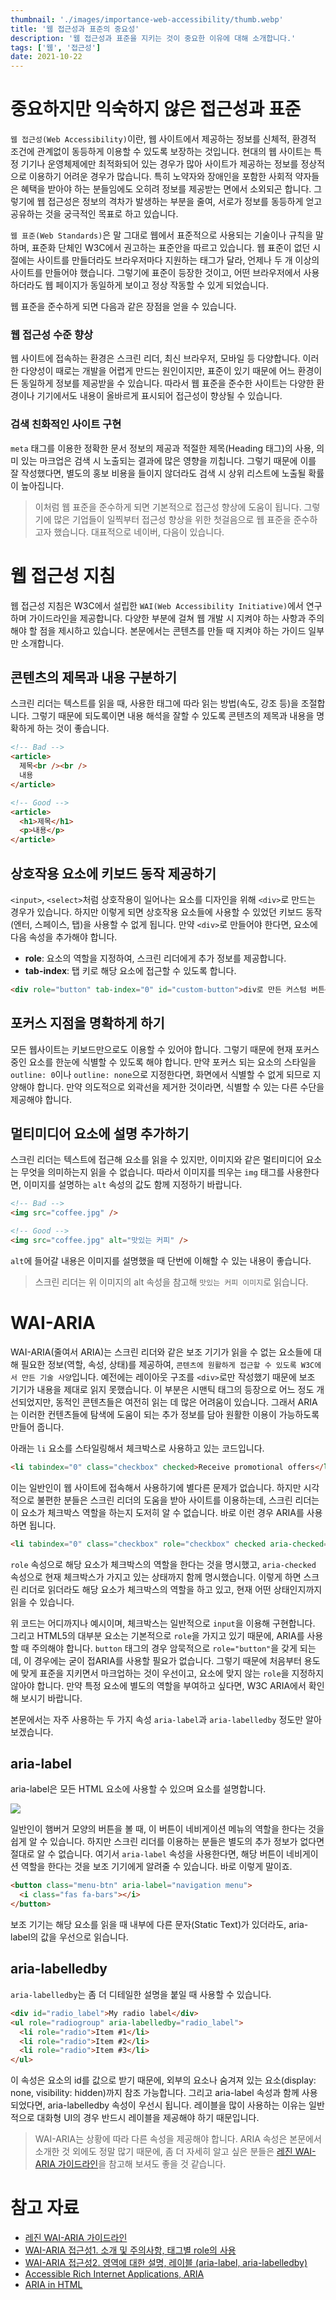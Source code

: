 ```yaml
---
thumbnail: './images/importance-web-accessibility/thumb.webp'
title: '웹 접근성과 표준의 중요성'
description: '웹 접근성과 표준을 지키는 것이 중요한 이유에 대해 소개합니다.'
tags: ['웹', '접근성']
date: 2021-10-22
---
```


# 중요하지만 익숙하지 않은 접근성과 표준

`웹 접근성(Web Accessibility)`이란, 웹 사이트에서 제공하는 정보를 신체적, 환경적 조건에 관계없이 동등하게 이용할 수 있도록 보장하는 것입니다. 현대의 웹 사이트는 특정 기기나 운영체제에만 최적화되어 있는 경우가 많아 사이트가 제공하는 정보를 정상적으로 이용하기 어려운 경우가 많습니다. 특히 노약자와 장애인을 포함한 사회적 약자들은 혜택을 받아야 하는 분들임에도 오히려 정보를 제공받는 면에서 소외되곤 합니다. 그렇기에 웹 접근성은 정보의 격차가 발생하는 부분을 줄여, 서로가 정보를 동등하게 얻고 공유하는 것을 궁극적인 목표로 하고 있습니다.

`웹 표준(Web Standards)`은 말 그대로 웹에서 표준적으로 사용되는 기술이나 규칙을 말하며, 표준화 단체인 W3C에서 권고하는 표준안을 따르고 있습니다. 웹 표준이 없던 시절에는 사이트를 만들더라도 브라우저마다 지원하는 태그가 달라, 언제나 두 개 이상의 사이트를 만들어야 했습니다. 그렇기에 표준이 등장한 것이고, 어떤 브라우저에서 사용하더라도 웹 페이지가 동일하게 보이고 정상 작동할 수 있게 되었습니다.

웹 표준을 준수하게 되면 다음과 같은 장점을 얻을 수 있습니다.

### 웹 접근성 수준 향상

웹 사이트에 접속하는 환경은 스크린 리더, 최신 브라우저, 모바일 등 다양합니다. 이러한 다양성이 때로는 개발을 어렵게 만드는 원인이지만, 표준이 있기 때문에 어느 환경이든 동일하게 정보를 제공받을 수 있습니다. 따라서 웹 표준을 준수한 사이트는 다양한 환경이나 기기에서도 내용이 올바르게 표시되어 접근성이 향상될 수 있습니다.

### 검색 친화적인 사이트 구현

`meta` 태그를 이용한 정확한 문서 정보의 제공과 적절한 제목(Heading 태그)의 사용, 의미 있는 마크업은 검색 시 노출되는 결과에 많은 영향을 끼칩니다. 그렇기 때문에 이를 잘 작성했다면, 별도의 홍보 비용을 들이지 않더라도 검색 시 상위 리스트에 노출될 확률이 높아집니다.

> 이처럼 웹 표준을 준수하게 되면 기본적으로 접근성 향상에 도움이 됩니다. 그렇기에 많은 기업들이 일찍부터 접근성 향상을 위한 첫걸음으로 웹 표준을 준수하고자 했습니다. 대표적으로 네이버, 다음이 있습니다.

# 웹 접근성 지침

웹 접근성 지침은 W3C에서 설립한 `WAI(Web Accessibility Initiative)`에서 연구하며 가이드라인을 제공합니다. 다양한 부분에 걸쳐 웹 개발 시 지켜야 하는 사항과 주의해야 할 점을 제시하고 있습니다. 본문에서는 콘텐츠를 만들 때 지켜야 하는 가이드 일부만 소개합니다.

## 콘텐츠의 제목과 내용 구분하기

스크린 리더는 텍스트를 읽을 때, 사용한 태그에 따라 읽는 방법(속도, 강조 등)을 조절합니다. 그렇기 때문에 되도록이면 내용 해석을 잘할 수 있도록 콘텐츠의 제목과 내용을 명확하게 하는 것이 좋습니다.

```html
<!-- Bad -->
<article>
  제목<br /><br />
  내용
</article>

<!-- Good -->
<article>
  <h1>제목</h1>
  <p>내용</p>
</article>
```

## 상호작용 요소에 키보드 동작 제공하기

`<input>`, `<select>`처럼 상호작용이 일어나는 요소를 디자인을 위해 `<div>`로 만드는 경우가 있습니다. 하지만 이렇게 되면 상호작용 요소들에 사용할 수 있었던 키보드 동작(엔터, 스페이스, 탭)을 사용할 수 없게 됩니다. 만약 `<div>`로 만들어야 한다면, 요소에 다음 속성을 추가해야 합니다.

- **role**: 요소의 역할을 지정하여, 스크린 리더에게 추가 정보를 제공합니다.
- **tab-index**: 탭 키로 해당 요소에 접근할 수 있도록 합니다.

```html
<div role="button" tab-index="0" id="custom-button">div로 만든 커스텀 버튼</div>
```

## 포커스 지점을 명확하게 하기

모든 웹사이트는 키보드만으로도 이용할 수 있어야 합니다. 그렇기 때문에 현재 포커스 중인 요소를 한눈에 식별할 수 있도록 해야 합니다. 만약 포커스 되는 요소의 스타일을 `outline: 0`이나 `outline: none`으로 지정한다면, 화면에서 식별할 수 없게 되므로 지양해야 합니다. 만약 의도적으로 외곽선을 제거한 것이라면, 식별할 수 있는 다른 수단을 제공해야 합니다.

## 멀티미디어 요소에 설명 추가하기

스크린 리더는 텍스트에 접근해 요소를 읽을 수 있지만, 이미지와 같은 멀티미디어 요소는 무엇을 의미하는지 읽을 수 없습니다. 따라서 이미지를 띄우는 `img` 태그를 사용한다면, 이미지를 설명하는 `alt` 속성의 값도 함께 지정하기 바랍니다.

```html
<!-- Bad -->
<img src="coffee.jpg" />

<!-- Good -->
<img src="coffee.jpg" alt="맛있는 커피" />
```

`alt`에 들어갈 내용은 이미지를 설명했을 때 단번에 이해할 수 있는 내용이 좋습니다.

> 스크린 리더는 위 이미지의 alt 속성을 참고해 `맛있는 커피 이미지`로 읽습니다.

# WAI-ARIA

WAI-ARIA(줄여서 ARIA)는 스크린 리더와 같은 보조 기기가 읽을 수 없는 요소들에 대해 필요한 정보(역할, 속성, 상태)를 제공하여, `콘텐츠에 원활하게 접근할 수 있도록 W3C에서 만든 기술 사양`입니다. 예전에는 레이아웃 구조를 `<div>`로만 작성했기 때문에 보조 기기가 내용을 제대로 읽지 못했습니다. 이 부분은 시맨틱 태그의 등장으로 어느 정도 개선되었지만, 동적인 콘텐츠들은 여전히 읽는 데 많은 어려움이 있습니다. 그래서 ARIA는 이러한 컨텐츠들에 탐색에 도움이 되는 추가 정보를 담아 원활한 이용이 가능하도록 만들어 줍니다.

아래는 `li` 요소를 스타일링해서 체크박스로 사용하고 있는 코드입니다.

```html
<li tabindex="0" class="checkbox" checked>Receive promotional offers</li>
```

이는 일반인이 웹 사이트에 접속해서 사용하기에 별다른 문제가 없습니다. 하지만 시각적으로 불편한 분들은 스크린 리더의 도움을 받아 사이트를 이용하는데, 스크린 리더는 이 요소가 체크박스 역할을 하는지 도저히 알 수 없습니다. 바로 이런 경우 ARIA를 사용하면 됩니다.

```html
<li tabindex="0" class="checkbox" role="checkbox" checked aria-checked="true">Receive promotional offers</li>
```

`role` 속성으로 해당 요소가 체크박스의 역할을 한다는 것을 명시했고, `aria-checked` 속성으로 현재 체크박스가 가지고 있는 상태까지 함께 명시했습니다. 이렇게 하면 스크린 리더로 읽더라도 해당 요소가 체크박스의 역할을 하고 있고, 현재 어떤 상태인지까지 읽을 수 있습니다.

위 코드는 어디까지나 예시이며, 체크박스는 일반적으로 `input`을 이용해 구현합니다. 그리고 HTML5의 대부분 요소는 기본적으로 `role`을 가지고 있기 때문에, ARIA를 사용할 때 주의해야 합니다. `button` 태그의 경우 암묵적으로 `role="button"`을 갖게 되는데, 이 경우에는 굳이 접ARIA를 사용할 필요가 없습니다. 그렇기 때문에 처음부터 용도에 맞게 표준을 지키면서 마크업하는 것이 우선이고, 요소에 맞지 않는 `role`을 지정하지 않아야 합니다. 만약 특정 요소에 별도의 역할을 부여하고 싶다면, W3C ARIA에서 확인해 보시기 바랍니다.

본문에서는 자주 사용하는 두 가지 속성 `aria-label`과 `aria-labelledby` 정도만 알아보겠습니다.

## aria-label

aria-label은 모든 HTML 요소에 사용할 수 있으며 요소를 설명합니다.

![](./images/importance-web-accessibility/1.webp)

일반인이 햄버거 모양의 버튼을 볼 때, 이 버튼이 네비게이션 메뉴의 역할을 한다는 것을 쉽게 알 수 있습니다. 하지만 스크린 리더를 이용하는 분들은 별도의 추가 정보가 없다면 절대로 알 수 없습니다. 여기서 `aria-label` 속성을 사용한다면, 해당 버튼이 네비게이션 역할을 한다는 것을 보조 기기에게 알려줄 수 있습니다. 바로 이렇게 말이죠.

```html
<button class="menu-btn" aria-label="navigation menu">
  <i class="fas fa-bars"></i>
</button>
```

보조 기기는 해당 요소를 읽을 때 내부에 다른 문자(Static Text)가 있더라도, aria-label의 값을 우선으로 읽습니다.

## aria-labelledby

`aria-labelledby`는 좀 더 디테일한 설명을 붙일 때 사용할 수 있습니다.

```html
<div id="radio_label">My radio label</div>
<ul role="radiogroup" aria-labelledby="radio_label">
  <li role="radio">Item #1</li>
  <li role="radio">Item #2</li>
  <li role="radio">Item #3</li>
</ul>
```

이 속성은 요소의 id를 값으로 받기 때문에, 외부의 요소나 숨겨져 있는 요소(display: none, visibility: hidden)까지 참조 가능합니다. 그리고 aria-label 속성과 함께 사용되었다면, aria-labelledby 속성이 우선시 됩니다. 레이블을 많이 사용하는 이유는 일반적으로 대화형 UI의 경우 반드시 레이블을 제공해야 하기 때문입니다.

> WAI-ARIA는 상황에 따라 다른 속성을 제공해야 합니다. ARIA 속성은 본문에서 소개한 것 외에도 정말 많기 때문에, 좀 더 자세히 알고 싶은 분들은 [레진 WAI-ARIA 가이드라인](https://github.com/lezhin/accessibility/blob/master/aria/README.md)을 참고해 보셔도 좋을 것 같습니다.

# 참고 자료

- [레진 WAI-ARIA 가이드라인](https://github.com/lezhin/accessibility/blob/master/aria/README.md)
- [WAI-ARIA 접근성1. 소개 및 주의사항, 태그별 role의 사용](https://abcdqbbq.tistory.com/76)
- [WAI-ARIA 접근성2. 영역에 대한 설명, 레이블 (aria-label, aria-labelledby)](https://abcdqbbq.tistory.com/77)
- [Accessible Rich Internet Applications, ARIA](https://developer.mozilla.org/ko/docs/Web/Accessibility/ARIA)
- [ARIA in HTML](https://www.w3.org/TR/html-aria/#docconformance)
